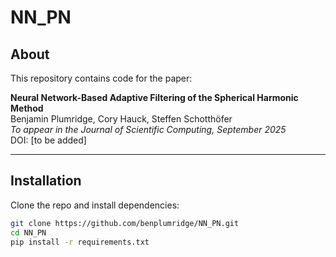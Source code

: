 # NN_PN

## About

This repository contains code for the paper:

**Neural Network-Based Adaptive Filtering of the Spherical Harmonic Method**  
Benjamin Plumridge, Cory Hauck, Steffen Schotthöfer  
*To appear in the Journal of Scientific Computing, September 2025*  
DOI: [to be added]

---

## Installation

Clone the repo and install dependencies:

```bash
git clone https://github.com/benplumridge/NN_PN.git
cd NN_PN
pip install -r requirements.txt
